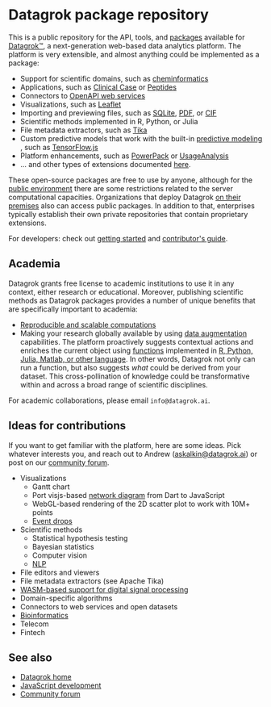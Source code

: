 # Datagrok package repository

This is a public repository for the API, tools,
and [packages](https://datagrok.ai/help/develop/develop#packages)
available for [Datagrok™](https://datagrok.ai), a next-generation web-based data analytics platform.
The platform is very extensible, and almost anything could be implemented as a package:

* Support for scientific domains, such as [cheminformatics](packages/Chem/README.md)
* Applications, such as [Clinical Case](packages/ClinicalCase/README.md)
  or [Peptides](packages/Peptides/README.md)
* Connectors
  to [OpenAPI web services](https://github.com/datagrok-ai/public/tree/master/packages/Swaggers)
* Visualizations, such as [Leaflet](packages/Leaflet/README.md)
* Importing and previewing files, such as
  [SQLite](packages/SQLite),
  [PDF](packages/FileEditors/README.md), or
  [CIF](packages/NglViewer/README.md)
* Scientific methods implemented in R, Python, or Julia
* File metadata extractors, such as [Tika](packages/Tika/README.md)
* Custom predictive models that work with the
  built-in [predictive modeling](help/learn/predictive-modeling.md)
  , such as [TensorFlow.js](packages/TensorFlow.js/README.md)
* Platform enhancements, such as [PowerPack](packages/PowerPack/README.md)
  or [UsageAnalysis](packages/UsageAnalysis)
* ... and other types of extensions documented [here](help/develop/packages/extensions.md).

These open-source packages are free to use by anyone, although for
the [public environment](https://public.datagrok.ai)
there are some restrictions related to the server computational capacities. Organizations that
deploy Datagrok
[on their premises](help/develop/admin/architecture.md#deployment) also can access public packages.
In addition to that, enterprises typically establish their own private repositories that contain
proprietary extensions.

For developers: check out [getting started](help/develop/develop.md)
and [contributor's guide](CONTRIB.md).

## Academia

Datagrok grants free license to academic institutions to use it in any context, either research or
educational. Moreover, publishing scientific methods as Datagrok packages provides a number of
unique benefits that are specifically important to academia:

* [Reproducible and scalable computations](help/compute/compute.md)
* Making your research globally available by
  using [data augmentation](help/discover/data-augmentation.md) capabilities. The platform
  proactively suggests contextual actions and enriches the current object
  using [functions](help/datagrok/functions/function.md)
  implemented in [R, Python, Julia, Matlab, or other language](help/compute/scripting.md). In other
  words, Datagrok not only can run a function, but also suggests _what_ could be derived from your
  dataset. This cross-pollination of knowledge could be transformative within and across a broad
  range of scientific disciplines.

For academic collaborations, please email `info@datagrok.ai`.

## Ideas for contributions

If you want to get familiar with the platform, here are some ideas. Pick whatever interests you, and
reach out to Andrew (askalkin@datagrok.ai) or post on
our [community forum](https://community.datagrok.ai/).

* Visualizations
  * Gantt chart
  * Port visjs-based [network diagram](https://datagrok.ai/help/visualize/viewers/network-diagram)
    from Dart to JavaScript
  * WebGL-based rendering of the 2D scatter plot to work with 10M+ points
  * [Event drops](https://github.com/marmelab/EventDrops)
* Scientific methods
  * Statistical hypothesis testing
  * Bayesian statistics
  * Computer vision
  * [NLP](packages/NLP)
* File editors and viewers
* File metadata extractors (see Apache Tika)
* [WASM-based support for digital signal processing](packages/DSP)
* Domain-specific algorithms
* Connectors to web services and open datasets
* [Bioinformatics](packages/Bio)
* Telecom
* Fintech

## See also

* [Datagrok home](https://datagrok.ai/)
* [JavaScript development](https://datagrok.ai/help/develop)
* [Community forum](https://community.datagrok.ai/)
